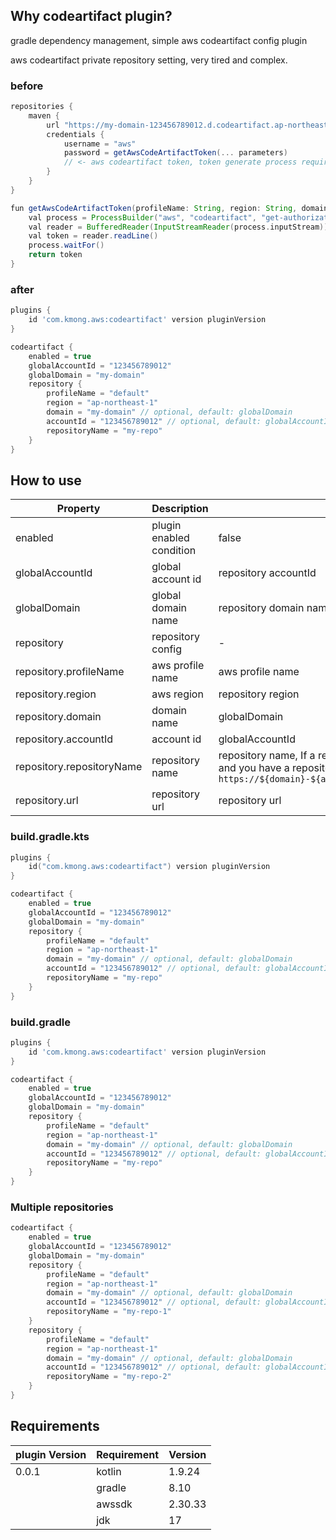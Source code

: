 ## Why codeartifact plugin?

gradle dependency management, simple aws codeartifact config plugin

aws codeartifact private repository setting, very tired and complex.

### before

```groovy
repositories {
    maven {
        url "https://my-domain-123456789012.d.codeartifact.ap-northeast-2.amazonaws.com/maven/my-repo"
        credentials {
            username = "aws"
            password = getAwsCodeArtifactToken(... parameters)
            // <- aws codeartifact token, token generate process required
        }
    }
}

fun getAwsCodeArtifactToken(profileName: String, region: String, domain: String, repositoryName: String): String {
    val process = ProcessBuilder("aws", "codeartifact", "get-authorization-token", "--profile", profileName, "--region", region, "--domain", domain, "--domain-owner", "123456789012", "--repository", repositoryName).start()
    val reader = BufferedReader(InputStreamReader(process.inputStream))
    val token = reader.readLine()
    process.waitFor()
    return token
}
```

### after

```groovy
plugins {
    id 'com.kmong.aws:codeartifact' version pluginVersion
}

codeartifact {
    enabled = true
    globalAccountId = "123456789012"
    globalDomain = "my-domain"
    repository {
        profileName = "default"
        region = "ap-northeast-1"
        domain = "my-domain" // optional, default: globalDomain
        accountId = "123456789012" // optional, default: globalAccountId
        repositoryName = "my-repo"
    }
}
```

## How to use

| Property                  | Description              | Default                                                                                                                                                                                                                                                     |
|---------------------------|--------------------------|-------------------------------------------------------------------------------------------------------------------------------------------------------------------------------------------------------------------------------------------------------------|
| enabled                   | plugin enabled condition | false                                                                                                                                                                                                                                                       |
| globalAccountId           | global account id        | repository accountId                                                                                                                                                                                                                                        |
| globalDomain              | global domain name       | repository domain name(ex: kmong)                                                                                                                                                                                                                           |
| repository                | repository config        | -                                                                                                                                                                                                                                                           |
| repository.profileName    | aws profile name         | aws profile name                                                                                                                                                                                                                                            |
| repository.region         | aws region               | repository region                                                                                                                                                                                                                                           |
| repository.domain         | domain name              | globalDomain                                                                                                                                                                                                                                                |
| repository.accountId      | account id               | globalAccountId                                                                                                                                                                                                                                             |
| repository.repositoryName | repository name          | repository name, If a repository url is present, this value is ignored. If you don't have a repository url and you have a repository name, assemble it as `https://${domain}-${accountId}.d.codeartifact.${region}.amazonaws.com/maven/${repositoryName}/.` |
| repository.url            | repository url           | repository url                                                                                                                                                                                                                                              |

### build.gradle.kts

```kotlin
plugins {
    id("com.kmong.aws:codeartifact") version pluginVersion
}

codeartifact {
    enabled = true
    globalAccountId = "123456789012"
    globalDomain = "my-domain"
    repository {
        profileName = "default"
        region = "ap-northeast-1"
        domain = "my-domain" // optional, default: globalDomain
        accountId = "123456789012" // optional, default: globalAccountId
        repositoryName = "my-repo"
    }
}
```

### build.gradle

```groovy
plugins {
    id 'com.kmong.aws:codeartifact' version pluginVersion
}

codeartifact {
    enabled = true
    globalAccountId = "123456789012"
    globalDomain = "my-domain"
    repository {
        profileName = "default"
        region = "ap-northeast-1"
        domain = "my-domain" // optional, default: globalDomain
        accountId = "123456789012" // optional, default: globalAccountId
        repositoryName = "my-repo"
    }
}
```

### Multiple repositories

```kotlin
codeartifact {
    enabled = true
    globalAccountId = "123456789012"
    globalDomain = "my-domain"
    repository {
        profileName = "default"
        region = "ap-northeast-1"
        domain = "my-domain" // optional, default: globalDomain
        accountId = "123456789012" // optional, default: globalAccountId
        repositoryName = "my-repo-1"
    }
    repository {
        profileName = "default"
        region = "ap-northeast-1"
        domain = "my-domain" // optional, default: globalDomain
        accountId = "123456789012" // optional, default: globalAccountId
        repositoryName = "my-repo-2"
    }
}
```

## Requirements

| plugin Version | Requirement | Version |
|----------------|-------------|---------|
| 0.0.1          | kotlin      | 1.9.24  |
|                | gradle      | 8.10    |
|                | awssdk      | 2.30.33 |
|                | jdk         | 17      |